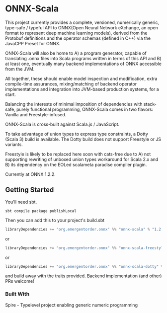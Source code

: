 # ONNX-Scala

This project currently provides a complete, versioned, numerically generic, type-safe / typeful API to ONNX(Open Neural Network eXchange, an open format to represent deep machine learning models), derived from the Protobuf definitions and the operator schemas (defined in C++) via the JavaCPP Preset for ONNX.

ONNX-Scala will also be home to A) a program generator, capable of translating .onnx files into Scala programs written in terms of this API and B) at least one, eventually many backend implementations of ONNX accessible from the JVM.

All together, these should enable model inspection and modification, extra compile-time assurances, mixing/matching of backend operator implementations and integration into JVM-based production systems, for a start.

Balancing the interests of minimal imposition of dependencies with stack-safe, purely functional programming, ONNX-Scala comes in two flavors: Vanilla and Freestyle-infused.

ONNX-Scala is cross-built against Scala.js / JavaScript.

To take advantage of union types to express type constraints, a Dotty (Scala 3) build is available. The Dotty build does not support Freestyle or JS variants.

Freestyle is likely to be replaced here soon with cats-free due to A) not supporting rewriting of unboxed union types workaround for Scala 2.x and B) its dependency on the EOLed scalameta paradise compiler plugin.

Currently at ONNX 1.2.2.


## Getting Started

You'll need sbt.

```
sbt compile package publishLocal
```

Then you can add this to your project's build.sbt 

```scala
libraryDependencies += "org.emergentorder.onnx" %% "onnx-scala" % "1.2.2-0.1.0-SNAPSHOT"
```

or 

```scala
libraryDependencies += "org.emergentorder.onnx" %% "onnx-scala-freestyle" % "1.2.2-0.1.0-SNAPSHOT"
``` 

or


```scala
libraryDependencies += "org.emergentorder.onnx" %% "onnx-scala-dotty" % "1.2.2-0.1.0-SNAPSHOT"
```

and build away with the traits provided. Backend implementation (and other) PRs welcome!

### Built With

Spire - Typelevel project enabling generic numeric programming
